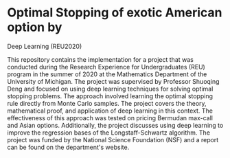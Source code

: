 # Optimal Stopping of exotic American option by
Deep Learning (REU2020)

This repository contains the implementation for a project that was conducted during the Research Experience for Undergraduates (REU) program in the summer of 2020 at the Mathematics Department of the University of Michigan. The project was supervised by Professor Shuoqing Deng and focused on using deep learning techniques for solving optimal stopping problems. The approach involved learning the optimal stopping rule directly from Monte Carlo samples. The project covers the theory, mathematical proof, and application of deep learning in this context. The effectiveness of this approach was tested on pricing Bermudan max-call and Asian options. Additionally, the project discusses using deep learning to improve the regression bases of the Longstaff-Schwartz algorithm. The project was funded by the National Science Foundation (NSF) and a report can be found on the department's website.

